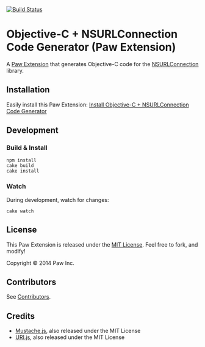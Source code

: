 [![Build Status](https://travis-ci.org/luckymarmot/Paw-ObjCNSURLConnectionCodeGenerator.svg?branch=master)](https://travis-ci.org/luckymarmot/Paw-ObjCNSURLConnectionCodeGenerator)

# Objective-C + NSURLConnection Code Generator (Paw Extension)

A [Paw Extension](http://luckymarmot.com/paw/extensions/) that generates Objective-C code for the [NSURLConnection](https://developer.apple.com/library/mac/documentation/Cocoa/Reference/Foundation/Classes/NSURLConnection_Class/) library.

## Installation

Easily install this Paw Extension: [Install Objective-C + NSURLConnection Code Generator](http://luckymarmot.com/paw/extensions/ObjCNSURLConnectionCodeGenerator)

## Development

### Build & Install

```shell
npm install
cake build
cake install
```

### Watch

During development, watch for changes:

```shell
cake watch
```

## License

This Paw Extension is released under the [MIT License](LICENSE). Feel free to fork, and modify!

Copyright © 2014 Paw Inc.

## Contributors

See [Contributors](https://github.com/luckymarmot/Paw-ObjCNSURLConnectionCodeGenerator/graphs/contributors).

## Credits

* [Mustache.js](https://github.com/janl/mustache.js/), also released under the MIT License
* [URI.js](http://medialize.github.io/URI.js/), also released under the MIT License
